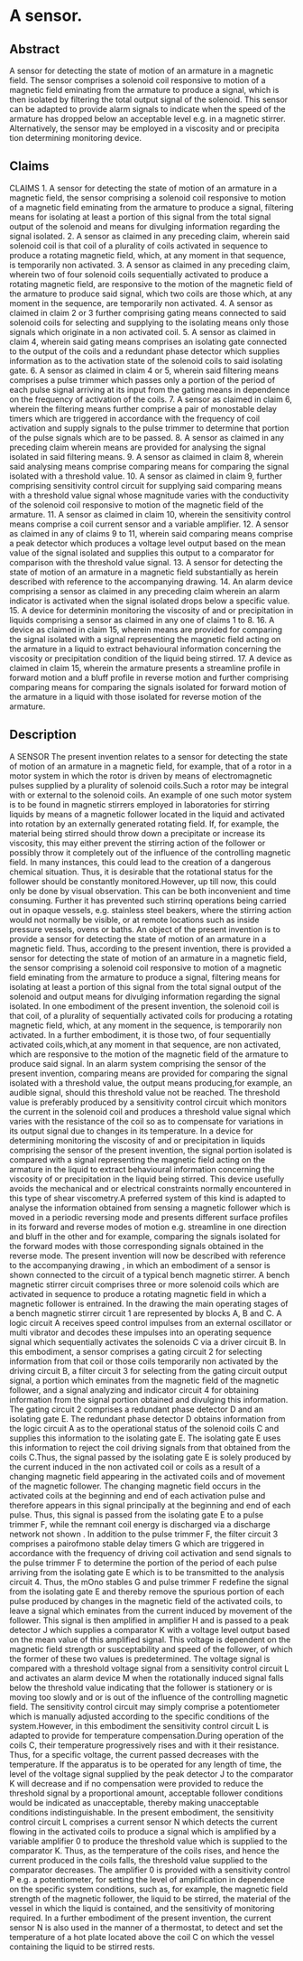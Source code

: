 # A sensor.

## Abstract
A sensor for detecting the state of motion of an armature in a magnetic field. The sensor comprises a solenoid coil responsive to motion of a magnetic field eminating from the armature to produce a signal, which is then isolated by filtering the total output signal of the solenoid. This sensor can be adapted to provide alarm signals to indicate when the speed of the armature has dropped below an acceptable level e.g. in a magnetic stirrer. Alternatively, the sensor may be employed in a viscosity and or precipita tion determining monitoring device.

## Claims
CLAIMS 1. A sensor for detecting the state of motion of an armature in a magnetic field, the sensor comprising a solenoid coil responsive to motion of a magnetic field eminating from the armature to produce a signal, filtering means for isolating at least a portion of this signal from the total signal output of the solenoid and means for divulging information regarding the signal isolated. 2. A sensor as claimed in any preceding claim, wherein said solenoid coil is that coil of a plurality of coils activated in sequence to produce a rotating magnetic field, which, at any moment in that sequence, is temporarily non activated. 3. A sensor as claimed in any preceding claim, wherein two of four solenoid coils sequentially activated to produce a rotating magnetic field, are responsive to the motion of the magnetic field of the armature to produce said signal, which two coils are those which, at any moment in the sequence, are temporarily non activated. 4. A sensor as claimed in claim 2 or 3 further comprising gating means connected to said solenoid coils for selecting and supplying to the isolating means only those signals which originate in a non activated coil. 5. A sensor as claimed in claim 4, wherein said gating means comprises an isolating gate connected to the output of the coils and a redundant phase detector which supplies information as to the activation state of the solenoid coils to said isolating gate. 6. A sensor as claimed in claim 4 or 5, wherein said filtering means comprises a pulse trimmer which passes only a portion of the period of each pulse signal arriving at its input from the gating means in dependence on the frequency of activation of the coils. 7. A sensor as claimed in claim 6, wherein the filtering means further comprise a pair of monostable delay timers which are triggered in accordance with the frequency of coil activation and supply signals to the pulse trimmer to determine that portion of the pulse signals which are to be passed. 8. A sensor as claimed in any preceding claim wherein means are provided for analysing the signal isolated in said filtering means. 9. A sensor as claimed in claim 8, wherein said analysing means comprise comparing means for comparing the signal isolated with a threshold value. 10. A sensor as claimed in claim 9, further comprising sensitivity control circuit for supplying said comparing means with a threshold value signal whose magnitude varies with the conductivity of the solenoid coil responsive to motion of the magnetic field of the armature. 11. A sensor as claimed in claim 10, wherein the sensitivity control means comprise a coil current sensor and a variable amplifier. 12. A sensor as claimed in any of claims 9 to 11, wherein said comparing means comprise a peak detector which produces a voltage level output based on the mean value of the signal isolated and supplies this output to a comparator for comparison with the threshold value signal. 13. A sensor for detecting the state of motion of an armature in a magnetic field substantially as herein described with reference to the accompanying drawing. 14. An alarm device comprising a sensor as claimed in any preceding claim wherein an alarm indicator is activated when the signal isolated drops below a specific value. 15. A device for determinin monitoring the viscosity of and or precipitation in liquids comprising a sensor as claimed in any one of claims 1 to 8. 16. A device as claimed in claim 15, wherein means are provided for comparing the signal isolated with a signal representing the magnetic field acting on the armature in a liquid to extract behavioural information concerning the viscosity or precipitation condition of the liquid being stirred. 17. A device as claimed in claim 15, wherein the armature presents a streamline profile in forward motion and a bluff profile in reverse motion and further comprising comparing means for comparing the signals isolated for forward motion of the armature in a liquid with those isolated for reverse motion of the armature.

## Description
A SENSOR The present invention relates to a sensor for detecting the state of motion of an armature in a magnetic field, for example, that of a rotor in a motor system in which the rotor is driven by means of electromagnetic pulses supplied by a plurality of solenoid coils.Such a rotor may be integral with or external to the solenoid coils. An example of one such motor system is to be found in magnetic stirrers employed in laboratories for stirring liquids by means of a magnetic follower located in the liquid and activated into rotation by an externally generated rotating field. If, for example, the material being stirred should throw down a precipitate or increase its viscosity, this may either prevent the stirring action of the follower or possibly throw it completely out of the influence of the controlling magnetic field. In many instances, this could lead to the creation of a dangerous chemical situation. Thus, it is desirable that the rotational status for the follower should be constantly monitored.However, up till now, this could only be done by visual observation. This can be both inconvenient and time consuming. Further it has prevented such stirrinq operations being carried out in opaque vessels, e.g. stainless steel beakers, where the stirring action would not normally be visible, or at remote locations such as inside pressure vessels, ovens or baths. An object of the present invention is to provide a sensor for detecting the state of motion of an armature in a magnetic field. Thus, according to the present invention, there is provided a sensor for detecting the state of motion of an armature in a magnetic field, the sensor comprising a solenoid coil responsive to motion of a magnetic field eminating from the armature to produce a signal, filtering means for isolating at least a portion of this signal from the total signal output of the solenoid and output means for divulging information regarding the signal isolated. In one embodiment of the present invention, the solenoid coil is that coil, of a plurality of sequentially activated coils for producing a rotating magnetic field, which, at any moment in the sequence, is temporarily non activated. In a further embodiment, it is those two, of four sequentially activated coils,which,at any moment in that sequence, are non activated, which are responsive to the motion of the magnetic field of the armature to produce said signal. In an alarm system comprising the sensor of the present invention, comparing means are provided for comparing the signal isolated with a threshold value, the output means producing,for example, an audible signal, should this threshold value not be reached. The threshold value is preferably produced by a sensitivity control circuit which monitors the current in the solenoid coil and produces a threshold value signal which varies with the resistance of the coil so as to compensate for variations in its output signal due to changes in its temperature. In a device for determining monitoring the viscosity of and or precipitation in liquids comprising the sensor of the present invention, the signal portion isolated is compared with a signal representing the magnetic field acting on the armature in the liquid to extract behavioural information concerning the viscosity of or precipitation in the liquid being stirred. This device usefully avoids the mechanical and or electrical constraints normally encountered in this type of shear viscometry.A preferred system of this kind is adapted to analyse the information obtained from sensing a magnetic follower which is moved in a periodic reversing mode and presents different surface profiles in its forward and reverse modes of motion e.g. streamline in one direction and bluff in the other and for example, comparing the signals isolated for the forward modes with those corresponding signals obtained in the reverse mode. The present invention will now be described with reference to the accompanying drawing , in which an embodiment of a sensor is shown connected to the circuit of a typical bench magnetic stirrer. A bench magnetic stirrer circuit comprises three or more solenoid coils which are activated in sequence to produce a rotating magnetic field in which a magnetic follower is entrained. In the drawing the main operating stages of a bench magnetic stirrer circuit 1 are represented by blocks A, B and C. A logic circuit A receives speed control impulses from an external oscillator or multi vibrator and decodes these impulses into an operating sequence signal which sequentially activates the solenoids C via a driver circuit B. In this embodiment, a sensor comprises a gating circuit 2 for selecting information from that coil or those coils temporarily non activated by the driving circuit B, a filter circuit 3 for selecting from the gating circuit output signal, a portion which eminates from the magnetic field of the magnetic follower, and a signal analyzing and indicator circuit 4 for obtaining information from the signal portion obtained and divulging this information. The gating circuit 2 comprises a redundant phase detector D and an isolating gate E. The redundant phase detector D obtains information from the logic circuit A as to the operational status of the solenoid coils C and supplies this information to the isolating gate E. The isolating gate E uses this information to reject the coil driving signals from that obtained from the coils C.Thus, the signal passed by the isolating gate E is solely produced by the current induced in the non activated coil or coils as a result of a changing magnetic field appearing in the activated coils and of movement of the magnetic follower. The changing magnetic field occurs in the activated coils at the beginning and end of each activation pulse and therefore appears in this signal principally at the beginning and end of each pulse. Thus, this signal is passed from the isolating gate E to a pulse trimmer F, while the remnant coil energy is discharged via a discharge network not shown . In addition to the pulse trimmer F, the filter circuit 3 comprises a pairofmono stable delay timers G which are triggered in accordance with the frequency of driving coil activation and send signals to the pulse trimmer F to determine the portion of the period of each pulse arriving from the isolating gate E which is to be transmitted to the analysis circuit 4. Thus, the mOno stables G and pulse trimmer F redefine the signal from the isolating gate E and thereby remove the spurious portion of each pulse produced by changes in the magnetic field of the activated coils, to leave a signal which eminates from the current induced by movement of the follower. This signal is then amplified in amplifier H and is passed to a peak detector J which supplies a comparator K with a voltage level output based on the mean value of this amplified signal. This voltage is dependent on the magnetic field strength or susceptability and speed of the follower, of which the former of these two values is predetermined. The voltage signal is compared with a threshold voltage signal from a sensitivity control circuit L and activates an alarm device M when the rotationally induced signal falls below the threshold value indicating that the follower is stationery or is moving too slowly and or is out of the influence of the controlling magnetic field. The sensitivity control circuit may simply comprise a potentiometer which is manually adjusted according to the specific conditions of the system.However, in this embodiment the sensitivity control circuit L is adapted to provide for temperature compensation.During operation of the coils C, their temperature progressively rises and with it their resistance. Thus, for a specific voltage, the current passed decreases with the temperature. If the apparatus is to be operated for any length of time, the level of the voltage signal supplied by the peak detector J to the comparator K will decrease and if no compensation were provided to reduce the threshold signal by a proportional amount, acceptable follower conditions would be indicated as unacceptable, thereby making unacceptable conditions indistinguishable. In the present embodiment, the sensitivity control circuit L comprises a current sensor N which detects the current flowing in the activated coils to produce a signal which is amplified by a variable amplifier 0 to produce the threshold value which is supplied to the comparator K. Thus, as the temperature of the coils rises, and hence the current produced in the coils falls, the threshold value supplied to the comparator decreases. The amplifier 0 is provided with a sensitivity control P e.g. a potentiometer, for setting the level of amplification in dependence on the specific system conditions, such as, for example, the magnetic field strength of the magnetic follower, the liquid to be stirred, the material of the vessel in which the liquid is contained, and the sensitivity of monitoring required. In a further embodiment of the present invention, the current sensor N is also used in the manner of a thermostat, to detect and set the temperature of a hot plate located above the coil C on which the vessel containing the liquid to be stirred rests.
